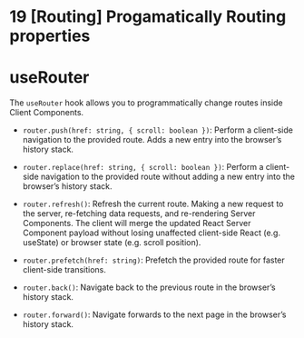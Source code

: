 # 19 [Routing] Progamatically Routing properties

# useRouter

The `useRouter` hook allows you to programmatically change routes inside Client Components.


- `router.push(href: string, { scroll: boolean })`: Perform a client-side navigation to the provided route. Adds a new entry into the browser’s history stack.

- `router.replace(href: string, { scroll: boolean })`: Perform a client-side navigation to the provided route without adding a new entry into the browser’s history stack.

- `router.refresh()`: Refresh the current route. Making a new request to the server, re-fetching data requests, and re-rendering Server Components. The client will merge the updated React Server Component payload without losing unaffected client-side React (e.g. useState) or browser state (e.g. scroll position).

- `router.prefetch(href: string)`: Prefetch the provided route for faster client-side transitions.

- `router.back()`: Navigate back to the previous route in the browser’s history stack.

- `router.forward()`: Navigate forwards to the next page in the browser’s history stack.